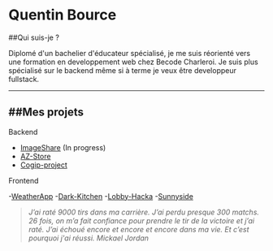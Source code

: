 # Quentin Bource 

##Qui suis-je ?

Diplomé d'un bachelier d'éducateur spécialisé, je me suis réorienté vers une formation en developpement web chez Becode Charleroi. Je suis plus spécialisé sur le backend même si à terme je veux être developpeur fullstack. 

***

##Mes projets
---

Backend

- [ImageShare](https://github.com/Quentin-Bource/ImageShare) (In progress)
- [AZ-Store](https://github.com/Quentin-Bource/AZ_store)
- [Cogip-project](https://github.com/A-Mariaule/Cogip_Project)

Frontend

-[WeatherApp](https://github.com/Quentin-Bource/AppWeather)
-[Dark-Kitchen](https://github.com/manesjonathan/dark-kitchen)
-[Lobby-Hacka](https://github.com/Quentin-Bource/Lobby_Hacka) 
-[Sunnyside](https://github.com/Quentin-Bource/sunnyside-agency)





>*J’ai raté 9000 tirs dans ma carrière. J’ai perdu presque 300 matchs. 26 fois, on m’a fait confiance pour prendre le tir de la victoire et j’ai raté.  J’ai échoué encore et encore et encore dans ma vie. Et c’est pourquoi j'ai réussi. 
Mickael Jordan*



